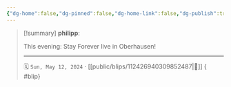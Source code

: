 ```yaml
---
{"dg-home":false,"dg-pinned":false,"dg-home-link":false,"dg-publish":true,"tags":["dgblip"],"disabled rules":["yaml-title","yaml-title-alias","file-name-heading"],"title":"philipp on mastodon @ 2024-05-12","created-date":"2024-05-12T07:29:27","id":112426940309852480,"updated-date":"2025-05-02T08:50:44","dg-path":"blips/112426940309852487.md","permalink":"/blips/112426940309852487/","dgPassFrontmatter":true}
---
```


> [!summary] **philipp**:
>
> This evening: Stay Forever live in Oberhausen!
> - - -
>
> 🗓️ `Sun, May 12, 2024` · [[public/blips/112426940309852487\|🔗]]
{ #blip}

